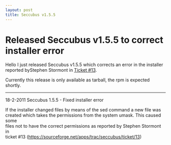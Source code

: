 ```yaml
---
layout: post
title: Seccubus v1.5.5
---
```

# Released Seccubus v1.5.5 to correct installer error

Hello I just released Seccubus v1.5.5 which corrects an error in the installer
reported byStephen Stormont in [Ticket #13](https://sourceforge.net/apps/trac/seccubus/ticket/13).

Currently this release is only available as tarball, the rpm is expected
shortly.

---

18-2-2011 Seccubus 1.5.5 - Fixed installer error  
      
If the installer changed files by means of the sed command a new file was  
created which takes the permissions from the system umask. This caused some  
files not to have the correct permissions as reported by Stephen Stormont in  
ticket #13 (https://sourceforge.net/apps/trac/seccubus/ticket/13)  
